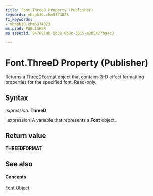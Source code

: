 ```yaml
---
title: Font.ThreeD Property (Publisher)
keywords: vbapb10.chm5374023
f1_keywords:
- vbapb10.chm5374023
ms.prod: PUBLISHER
ms.assetid: 947691ab-5b38-8b3c-3615-a205a27ba4c3

---
```



# Font.ThreeD Property (Publisher)

Returns a  [ThreeDFormat](threedformat-object-publisher.md) object that contains 3-D effect formatting properties for the specified font. Read-only.


## Syntax

 _expression_. **ThreeD**

 _expression_A variable that represents a  **Font** object.


## Return value

 **THREEDFORMAT**


## See also


#### Concepts


 [Font Object](font-object-publisher.md)

